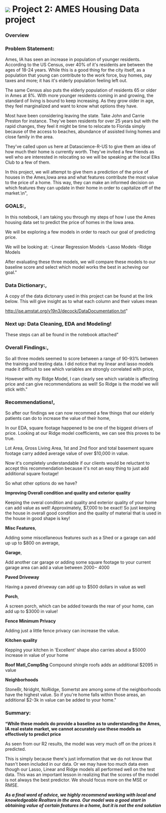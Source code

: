# ![](https://ga-dash.s3.amazonaws.com/production/assets/logo-9f88ae6c9c3871690e33280fcf557f33.png) Project 2: AMES Housing Data project


### Overview

 ### Problem Statement:

Ames, IA has seen an increase in population of younger residents. According to the US Census, over 40% of it's residents are between the ages of 18-24 years. While this is a good thing for the city itself, as a population that young can contribute to the work force, buy homes, pay taxes and more; it has it's elderly population feeling left out.

The same Census also puts the elderly population of residents 65 or older in Ames at 8%. With more younger residents coming in and growing, the standard of living is bound to keep increasing. As they grow older in age, they feel marginalized and want to know what options they have.

Most have been considering leaving the state. Take John and Carrie Preston for instance. They've been residents for over 25 years but with the rapid changes, they feel it might be time to relocate to Florida simply because of the access to beaches, abundance of assisted living homes and close family in the area.

 They've called upon us here at Datascience-R-US to give them an idea of how much their home is currently worth. They've invited a few friends as well who are interested in relocating so we will be speaking at the local Elks Club to a few of them.
    
 In this project, we will attempt to give them a prediction of the price of houses in the Ames,Iowa area and what features contribute the most value to the price of a home. This way, they can make an informed decision on which features they can update in their home in order to capitalize off of the market.\n",
 
 ### GOALS:,
 
In this notebook, I am taking you through my steps of how I use the Ames housing data set to predict the price of homes in the Iowa area.
  
We will be exploring a few models in order to reach our goal of predicting price.

We will be looking at: -Linear Regression Models -Lasso Models -Ridge Models

After evaluating these three models, we will compare these models to our baseline score and select which model works the best in acheving our goal."
 
### Data Dictionary:,

A copy of the data dictonary used in this project can be found at the link below. This will give insight as to what each column and their values mean

 http://jse.amstat.org/v19n3/decock/DataDocumentation.txt"
 
### Next up: Data Cleaning, EDA and Modeling!

These steps can all be found in the notebook attached"
  
### Overall Findings:,

So all three models seemed to score between a range of 90-93% between the training and testing data. I did notice that my linear and lasso models made it difficult to see which variables are strongly correlated with price,

However with my Ridge Model, I can clearly see which variable is affecting price and can give recommendations as well! So Ridge is the model we will stick with."

### Recommendations!,

So after our findings we can now recommed a few things that our elderly patients can do to increase the value of their home,

In our EDA, square footage happened to be one of the biggest drivers of price. Looking at our Ridge model coefficients, we can see this proves to be true.

Lot Area, Gross Living Area, 1st and 2nd floor and total basement square footage carry added average value of over $10,000 in value.
    
Now it's completely understandable if our clients would be reluctant to accept this recommendation because it's not an easy thing to just add additional square footage!

So what other options do we have?
   
**Improving Overall condition and quality and exterior quality**
 
Keeping the overal condition and quality and exterior quality of your home can add value as well! Approximately, $7,000 to be exact! So just keeping the house in overall good condition and the quality of material that is used in the house in good shape is key!

**Misc Features**,

Adding some miscellaneous features such as a Shed or a garage can add up up to $800 on average,

**Garage**,

Add another car garage or adding some square footage to your current garage area can add a value between  2000− 4000

**Paved Driveway**

Having a paved driveway can add up to $500 dollars in value as well

**Porch**,

A screen porch, which can be added towards the rear of your home, can add up to $3000 in value!

**Fence Minimum Privacy**

Adding just a little fence privacy can increase the value.

**Kitchen quality**

Kepping your kitchen in 'Excellent' shape also carries about a $5000 increase in value of your home


**Roof Matl_CompShg**
Compound shingle roofs adds an additional $2095 in value

**Neighborhoods**

StoneBr, Nridght, NoRidge, Somertst are among some of the neighborhoods have the highest value. So if you're home falls within those areas, an additional $2-3k in value can be added to your home."

### Summary:

***While these models do provide a baseline as to understanding the Ames, IA real estate market, we cannot accurately use these models as effectively to predict price**

 As seen from our R2 results, the model was very much off on the prices it predicted.
 
This is simply because there's just information that we do not know that hasn't been included in our data. Or we may have too much data even though our Lasso, Linear and Ridge models all performed well on the test data. This was an important lesson in realizing that the scores of the model is not always the best predictor. We should focus more on the MSE or RMSE.

***As a final word of advice, we highly recommend working with local and knowledgeable Realtors in the area. Our model was a good start in obtaining value of certain features in a home, but it is not the end solution***




